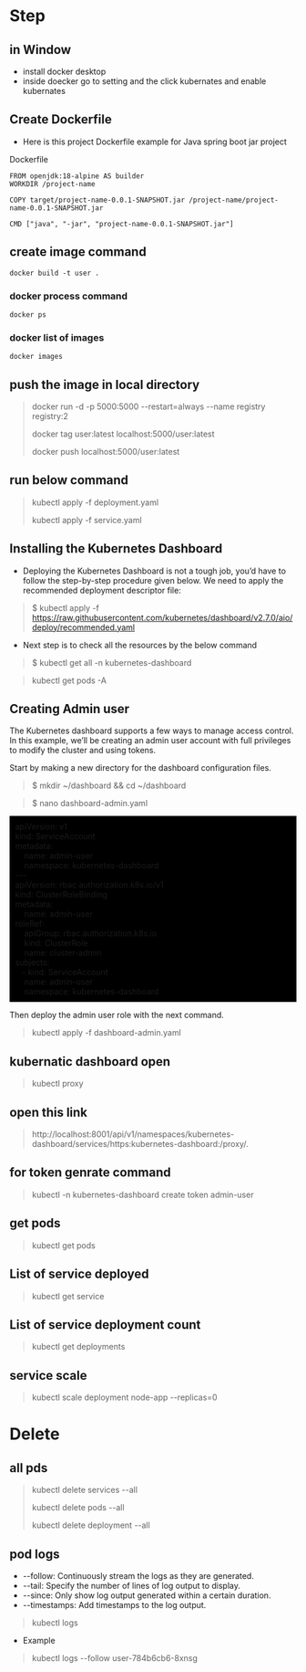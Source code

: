 # Step

## in Window
* install docker desktop
* inside doecker go to setting and the click kubernates and enable kubernates


## Create Dockerfile
* Here is this project Dockerfile example for Java spring boot jar project

Dockerfile
```
FROM openjdk:18-alpine AS builder
WORKDIR /project-name

COPY target/project-name-0.0.1-SNAPSHOT.jar /project-name/project-name-0.0.1-SNAPSHOT.jar

CMD ["java", "-jar", "project-name-0.0.1-SNAPSHOT.jar"]
```

## create image command
```
docker build -t user .
```
### docker process command
```
docker ps
```
### docker list of images
```
docker images
```
## push the image in local directory
>docker run -d -p 5000:5000 --restart=always --name registry registry:2 
> 
> docker tag user:latest localhost:5000/user:latest
> 
> docker push localhost:5000/user:latest



## run below command
>kubectl apply -f deployment.yaml
>
>kubectl apply -f service.yaml



## Installing the Kubernetes Dashboard
* Deploying the Kubernetes Dashboard is not a tough job, you’d have to follow the step-by-step procedure given below. We need to apply the recommended deployment descriptor file:
> $ kubectl apply -f https://raw.githubusercontent.com/kubernetes/dashboard/v2.7.0/aio/deploy/recommended.yaml
* Next step is to check all the resources by the below command 
> $ kubectl get all -n kubernetes-dashboard


> kubectl get pods -A

## Creating Admin user
The Kubernetes dashboard supports a few ways to manage access control. In this example, we’ll be creating an admin user account with full privileges to modify the cluster and using tokens.

Start by making a new directory for the dashboard configuration files.

>$ mkdir ~/dashboard && cd ~/dashboard

>$ nano dashboard-admin.yaml

<!DOCTYPE html>
<html lang="en">
<head>
    <meta charset="UTF-8">
    <meta name="viewport" content="width=device-width, initial-scale=1.0">
    <title>Sample HTML Page</title>
</head>
<body>
<p style="background: black;padding: 10px">
apiVersion: v1 <br/>
kind: ServiceAccount<br/>
metadata:<br/>
&nbsp;&nbsp;&nbsp;&nbsp;name: admin-user<br/>
&nbsp;&nbsp;&nbsp;&nbsp;namespace: kubernetes-dashboard<br/>
---<br/>
apiVersion: rbac.authorization.k8s.io/v1<br/>
kind: ClusterRoleBinding<br/>
metadata:<br/>
&nbsp;&nbsp;&nbsp;&nbsp;name: admin-user<br/>
roleRef:<br/>
&nbsp;&nbsp;&nbsp;&nbsp;apiGroup: rbac.authorization.k8s.io<br/>
&nbsp;&nbsp;&nbsp;&nbsp;kind: ClusterRole<br/>
&nbsp;&nbsp;&nbsp;&nbsp;name: cluster-admin<br/>
subjects:<br/>
&nbsp;&nbsp;&nbsp;- kind: ServiceAccount<br/>
&nbsp;&nbsp;&nbsp;&nbsp;name: admin-user<br/>
&nbsp;&nbsp;&nbsp;&nbsp;namespace: kubernetes-dashboard<br/>
</p>
</body>
</html>


Then deploy the admin user role with the next command.

> kubectl apply -f dashboard-admin.yaml


## kubernatic dashboard open
>kubectl proxy

## open this link
>http://localhost:8001/api/v1/namespaces/kubernetes-dashboard/services/https:kubernetes-dashboard:/proxy/.

## for token genrate command
>kubectl -n kubernetes-dashboard create token admin-user

## get pods
>kubectl get pods        


## List of service deployed
>kubectl get service

## List of service deployment count
>kubectl get deployments

## service scale
>kubectl scale deployment node-app --replicas=0

# Delete
## all pds
>kubectl delete services --all
> 
>kubectl delete pods --all
> 
>kubectl delete deployment --all

## pod logs
* --follow: Continuously stream the logs as they are generated. 
* --tail: Specify the number of lines of log output to display. 
* --since: Only show log output generated within a certain duration. 
* --timestamps: Add timestamps to the log output.

> kubectl logs <pod-name>
* Example
>  kubectl logs --follow user-784b6cb6-8xnsg
